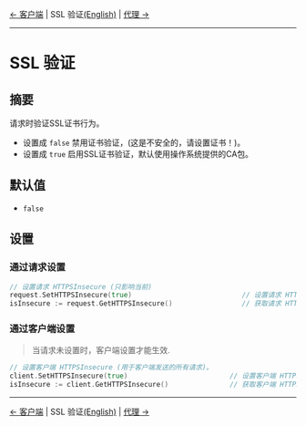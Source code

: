[← 客户端](2-Client-CN.md) | SSL 验证[(English)](3-Verify-EN.md) | [代理 →](4-Proxy-CN.md)
***

# SSL 验证

## 摘要
请求时验证SSL证书行为。
- 设置成 `false` 禁用证书验证，(这是不安全的，请设置证书！)。
- 设置成 `true` 启用SSL证书验证，默认使用操作系统提供的CA包。

## 默认值
- `false` 

## 设置
### 通过请求设置
```go
// 设置请求 HTTPSInsecure (只影响当前)
request.SetHTTPSInsecure(true)                           // 设置请求 HTTPSInsecure 为 true
isInsecure := request.GetHTTPSInsecure()                 // 获取请求 HTTPSInsecure
```

### 通过客户端设置
> 当请求未设置时，客户端设置才能生效.

```go
// 设置客户端 HTTPSInsecure (用于客户端发送的所有请求)。
client.SetHTTPSInsecure(true)                         // 设置客户端 HTTPSInsecure 为 true
isInsecure := client.GetHTTPSInsecure()               // 获取客户端 HTTPSInsecure
```

***
[← 客户端](2-Client-CN.md) | SSL 验证[(English)](3-Verify-EN.md) | [代理 →](4-Proxy-CN.md)
